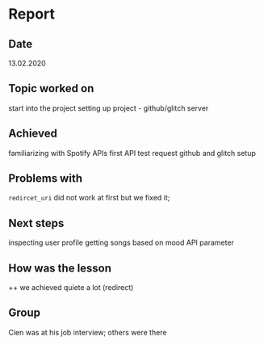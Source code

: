 # Report

## Date 
13.02.2020

## Topic worked on
start into the project
setting up project - github/glitch server

## Achieved 
familiarizing with Spotify APIs
first API test request
github and glitch setup 

## Problems with
`redircet_uri` did not work at first but we fixed it;

## Next steps
inspecting user profile
getting songs based on mood API parameter

## How was the lesson 
++ we achieved quiete a lot (redirect)

## Group
Cien was at his job interview; others were there
 

